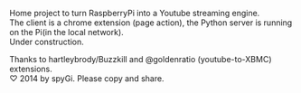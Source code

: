 Home project to turn RaspberryPi into a Youtube streaming engine.  
The client is a chrome extension (page action), the Python server is running on the Pi(in the local network).  
Under construction.

Thanks to hartleybrody/Buzzkill and @goldenratio (youtube-to-XBMC) extensions.  
♡  2014 by spyGi. Please copy and share.  
